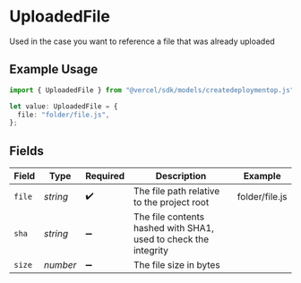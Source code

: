 # UploadedFile

Used in the case you want to reference a file that was already uploaded

## Example Usage

```typescript
import { UploadedFile } from "@vercel/sdk/models/createdeploymentop.js";

let value: UploadedFile = {
  file: "folder/file.js",
};
```

## Fields

| Field                                                           | Type                                                            | Required                                                        | Description                                                     | Example                                                         |
| --------------------------------------------------------------- | --------------------------------------------------------------- | --------------------------------------------------------------- | --------------------------------------------------------------- | --------------------------------------------------------------- |
| `file`                                                          | *string*                                                        | :heavy_check_mark:                                              | The file path relative to the project root                      | folder/file.js                                                  |
| `sha`                                                           | *string*                                                        | :heavy_minus_sign:                                              | The file contents hashed with SHA1, used to check the integrity |                                                                 |
| `size`                                                          | *number*                                                        | :heavy_minus_sign:                                              | The file size in bytes                                          |                                                                 |